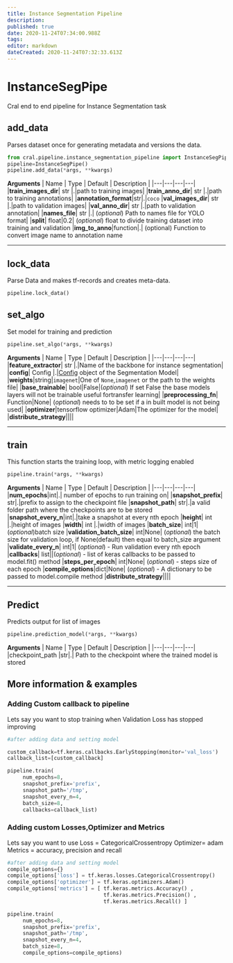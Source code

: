 ```yaml
---
title: Instance Segmentation Pipeline
description: 
published: true
date: 2020-11-24T07:34:00.988Z
tags: 
editor: markdown
dateCreated: 2020-11-24T07:32:33.613Z
---
```


# InstanceSegPipe 
Cral end to end pipeline for Instance Segmentation task


## add_data
Parses dataset once for generating metadata and versions the data.

```py
from cral.pipeline.instance_segmentation_pipeline import InstanceSegPipe
pipeline=InstanceSegPipe()
pipeline.add_data(*args, **kwargs)
```
**Arguments**
| Name                  | Type        | Default     | Description                            |
|---|---|---|---|
|**train_images_dir**| str |.|path to training images|
|**train_anno_dir**| str |.|path to training annotations|
|**annotation_format**|str|.|`coco`
|**val_images_dir**| str |.|path to validation images|
|**val_anno_dir**| str |.|path to validation annotation|
|**names_file**| str |.| (*optional*) Path to names file for YOLO format|
|**split**| float|0.2| (*optional*) float to divide training dataset into training and validation
|**img_to_anno**|function|.| (optional) Function to convert image name to annotation name

---

## lock_data
Parse Data and makes tf-records and creates meta-data.

```py
pipeline.lock_data()
```

## set_algo
Set model for training and prediction

```py
pipeline.set_algo(*args, **kwargs)
```
**Arguments**
| Name                  | Type        | Default     | Description                            |
|---|---|---|---|
|**feature_extractor**| str |.|Name of the backbone for instance segmentation|
|**config**| Config |.|[Config](https://cral.segmind.com/api/models/segmentation) object of the Segmentation Model|
|**weights**|string|`imagenet`|One of `None`,`imagenet` or the path to the weights file|
|**base_trainable**| bool|False|(*optional*) If set False the base models layers will not be trainable useful fortransfer learning|
|**preprocessing_fn**| Function|None| (*optional*) needs to to be set if a in built model is not being used|
|**optimizer**|tensorflow optimizer|Adam|The optimizer for the model|
|**distribute_strategy**||||

---

## train
This function starts the training loop, with metric logging enabled

```py
pipeline.train(*args, **kwargs)
```

**Arguments**
| Name                  | Type        | Default     | Description                            |
|---|---|---|---|
|**num_epochs**|int|.| number of epochs to run training on|
|**snapshot_prefix**| str|.|prefix to assign to the checkpoint file
|**snapshot_path**| str|.|a valid folder path where the checkpoints are to be stored
|**snapshot_every_n**|int|.|take a snapshot at every nth epoch
|**height**| int |.|height of images
|**width**| int |.|width of images
|**batch_size**| int|1|(*optional*)batch size
|**validation_batch_size**| int|None| (*optional*) the batch size for validation loop, if None(default) then equal to batch_size argument
|**validate_every_n**| int|1| (*optional*) - Run validation every nth epoch
|**callbacks**| list||(*optional*) - list of keras callbacks to be passed to model.fit() method
|**steps_per_epoch**| int|None| (*optional*) - steps size of each epoch
|**compile_options**|dict|None| (*optional*) - A dictionary to be passed to model.compile method
|**distribute_strategy**||||

---

## Predict
Predicts output for list of images
```py
pipeline.prediction_model(*args, **kwargs)
```
**Arguments**
| Name                  | Type        | Default     | Description                            |
|---|---|---|---|
|checkpoint_path |str|.| Path to the checkpoint where the trained model is stored


## More information & examples
### Adding Custom callback to pipeline
Lets say you want to stop training when Validation Loss has stopped improving
```py
#after adding data and setting model

custom_callback=tf.keras.callbacks.EarlyStopping(monitor='val_loss')
callback_list=[custom_callback]

pipeline.train(
     num_epochs=8,
     snapshot_prefix='prefix',
     snapshot_path='/tmp',
     snapshot_every_n=4,
     batch_size=8,
     callbacks=callback_list)

```

### Adding custom Losses,Optimizer and Metrics
Lets say you want to use
Loss = CategoricalCrossentropy
Optimizer= adam
Metrics = accuracy, precision and recall
```py
#after adding data and setting model
compile_options={}
compile_options['loss'] = tf.keras.losses.CategoricalCrossentropy()
compile_options['optimizer'] = tf.keras.optimizers.Adam()
compile_options['metrics'] = [ tf.keras.metrics.Accuracy() ,
                               tf.keras.metrics.Precision() ,
                               tf.keras.metrics.Recall() ]

pipeline.train(
     num_epochs=8,
     snapshot_prefix='prefix',
     snapshot_path='/tmp',
     snapshot_every_n=4,
     batch_size=8,
     compile_options=compile_options)

```



